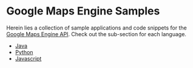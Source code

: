 Google Maps Engine Samples
==========================

Herein lies a collection of sample applications and code snippets for the [Google Maps Engine API](https://developers.google.com/maps-engine/).
Check out the sub-section for each language.

* [Java](java/)
* [Python](python/)
* [Javascript](javascript/)
